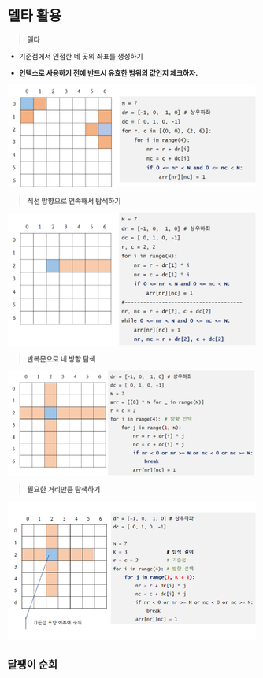 # 델타 활용

> **델타**

- 기준점에서 인접한 네 곳의 좌표를 생성하기

- **인덱스로 사용하기 전에 반드시 유효한 범위의 값인지 체크하자.**

![](assets/2022-09-27-20-35-32-image.png)



> **직선 방향으로 연속해서 탐색하기**

![](assets/2022-09-27-20-45-24-image.png)



> **반복문으로 네 방향 탐색**

![](assets/2022-09-27-20-51-18-image.png)



> **필요한 거리만큼 탐색하기**

![](assets/2022-09-27-20-53-55-image.png)



## 달팽이 순회





## 


